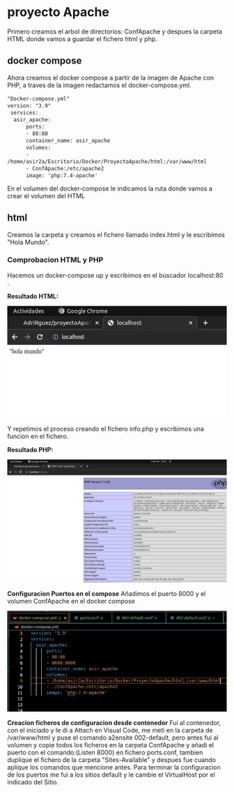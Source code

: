 # proyecto Apache
Primero creamos el arbol de directorios: ConfApache y despues la carpeta HTML donde vamos a guardar el fichero html y php.

## docker compose
Ahora creamos el docker compose a partir de la imagen de Apache con PHP, a traves de la imagen redactamos el docker-compose.yml.


~~~
"Docker-compose.yml"
version: "3.9"
 services:
  asir_apache:
      ports:
      - 80:80
      container_name: asir_apache
      volumes:
      - /home/asir2a/Escritorio/Docker/ProyectoApache/html:/var/www/html
      - ConfApache:/etc/apache2
      image: 'php:7.4-apache'   
~~~
En el volumen del docker-compose le indicamos la ruta donde vamos a crear el volumen del HTML

## html
Creamos la carpeta y creamos el fichero llamado index.html y le escribimos "Hola Mundo".

### Comprobacion HTML y PHP
Hacemos un docker-compose up y escribimos en el buscador localhost:80 .

**Resultado HTML:**

![Imagen HTML](./Imagenes/html.png)

Y repetimos el proceso creando el fichero info.php y escribimos una funcion en el fichero.

**Resultado PHP:**

![Imagen PHP](./Imagenes/php.png)

**Configuracion Puertos en el compose**
Añadimos el puerto 8000 y el volumen ConfApache en el docker compose

![Puertos Docker Comose](./Imagenes/compose-puertos.png)

**Creacion ficheros de configuracion desde contenedor**
Fui al contenedor, con el iniciado y le di a Attach en Visual Code, me meti en la carpeta de /var/www/html y puse el comando a2ensite 002-default, pero antes fui al volumen y copie todos los ficheros en la carpeta ConfApache y añadi el puerto con el comando:(Listen 8000) en fichero ports.conf, tambien duplique el fichero de la carpeta "Sites-Available" y despues fue cuando aplique los comandos que mencione antes.
Para terminar la configuracion de los puertos me fui a los sitios default y le cambie el VirtualHost por el indicado del Sitio.


